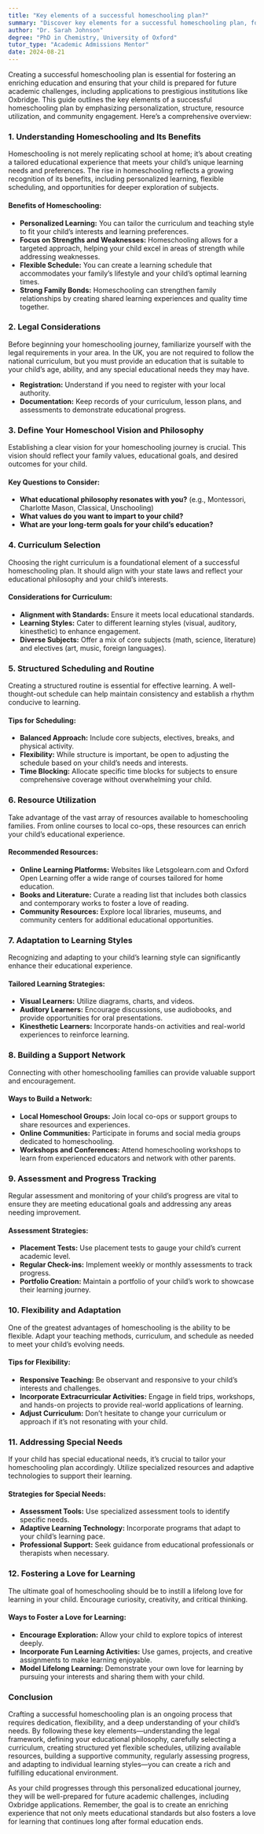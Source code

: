 ```yaml
---
title: "Key elements of a successful homeschooling plan?"
summary: "Discover key elements for a successful homeschooling plan, focusing on personalization, structure, resources, and community engagement for effective education."
author: "Dr. Sarah Johnson"
degree: "PhD in Chemistry, University of Oxford"
tutor_type: "Academic Admissions Mentor"
date: 2024-08-21
---
```


Creating a successful homeschooling plan is essential for fostering an enriching education and ensuring that your child is prepared for future academic challenges, including applications to prestigious institutions like Oxbridge. This guide outlines the key elements of a successful homeschooling plan by emphasizing personalization, structure, resource utilization, and community engagement. Here’s a comprehensive overview:

### 1. Understanding Homeschooling and Its Benefits

Homeschooling is not merely replicating school at home; it’s about creating a tailored educational experience that meets your child’s unique learning needs and preferences. The rise in homeschooling reflects a growing recognition of its benefits, including personalized learning, flexible scheduling, and opportunities for deeper exploration of subjects.

#### Benefits of Homeschooling:
- **Personalized Learning:** You can tailor the curriculum and teaching style to fit your child’s interests and learning preferences.
- **Focus on Strengths and Weaknesses:** Homeschooling allows for a targeted approach, helping your child excel in areas of strength while addressing weaknesses.
- **Flexible Schedule:** You can create a learning schedule that accommodates your family’s lifestyle and your child’s optimal learning times.
- **Strong Family Bonds:** Homeschooling can strengthen family relationships by creating shared learning experiences and quality time together.

### 2. Legal Considerations

Before beginning your homeschooling journey, familiarize yourself with the legal requirements in your area. In the UK, you are not required to follow the national curriculum, but you must provide an education that is suitable to your child’s age, ability, and any special educational needs they may have. 

- **Registration:** Understand if you need to register with your local authority.
- **Documentation:** Keep records of your curriculum, lesson plans, and assessments to demonstrate educational progress.

### 3. Define Your Homeschool Vision and Philosophy

Establishing a clear vision for your homeschooling journey is crucial. This vision should reflect your family values, educational goals, and desired outcomes for your child. 

#### Key Questions to Consider:
- **What educational philosophy resonates with you?** (e.g., Montessori, Charlotte Mason, Classical, Unschooling)
- **What values do you want to impart to your child?**
- **What are your long-term goals for your child’s education?**

### 4. Curriculum Selection

Choosing the right curriculum is a foundational element of a successful homeschooling plan. It should align with your state laws and reflect your educational philosophy and your child’s interests.

#### Considerations for Curriculum:
- **Alignment with Standards:** Ensure it meets local educational standards.
- **Learning Styles:** Cater to different learning styles (visual, auditory, kinesthetic) to enhance engagement.
- **Diverse Subjects:** Offer a mix of core subjects (math, science, literature) and electives (art, music, foreign languages).

### 5. Structured Scheduling and Routine

Creating a structured routine is essential for effective learning. A well-thought-out schedule can help maintain consistency and establish a rhythm conducive to learning.

#### Tips for Scheduling:
- **Balanced Approach:** Include core subjects, electives, breaks, and physical activity.
- **Flexibility:** While structure is important, be open to adjusting the schedule based on your child’s needs and interests.
- **Time Blocking:** Allocate specific time blocks for subjects to ensure comprehensive coverage without overwhelming your child.

### 6. Resource Utilization

Take advantage of the vast array of resources available to homeschooling families. From online courses to local co-ops, these resources can enrich your child’s educational experience.

#### Recommended Resources:
- **Online Learning Platforms:** Websites like Letsgolearn.com and Oxford Open Learning offer a wide range of courses tailored for home education.
- **Books and Literature:** Curate a reading list that includes both classics and contemporary works to foster a love of reading.
- **Community Resources:** Explore local libraries, museums, and community centers for additional educational opportunities.

### 7. Adaptation to Learning Styles

Recognizing and adapting to your child’s learning style can significantly enhance their educational experience. 

#### Tailored Learning Strategies:
- **Visual Learners:** Utilize diagrams, charts, and videos.
- **Auditory Learners:** Encourage discussions, use audiobooks, and provide opportunities for oral presentations.
- **Kinesthetic Learners:** Incorporate hands-on activities and real-world experiences to reinforce learning.

### 8. Building a Support Network

Connecting with other homeschooling families can provide valuable support and encouragement. 

#### Ways to Build a Network:
- **Local Homeschool Groups:** Join local co-ops or support groups to share resources and experiences.
- **Online Communities:** Participate in forums and social media groups dedicated to homeschooling.
- **Workshops and Conferences:** Attend homeschooling workshops to learn from experienced educators and network with other parents.

### 9. Assessment and Progress Tracking

Regular assessment and monitoring of your child’s progress are vital to ensure they are meeting educational goals and addressing any areas needing improvement.

#### Assessment Strategies:
- **Placement Tests:** Use placement tests to gauge your child’s current academic level.
- **Regular Check-ins:** Implement weekly or monthly assessments to track progress.
- **Portfolio Creation:** Maintain a portfolio of your child’s work to showcase their learning journey.

### 10. Flexibility and Adaptation

One of the greatest advantages of homeschooling is the ability to be flexible. Adapt your teaching methods, curriculum, and schedule as needed to meet your child’s evolving needs.

#### Tips for Flexibility:
- **Responsive Teaching:** Be observant and responsive to your child’s interests and challenges.
- **Incorporate Extracurricular Activities:** Engage in field trips, workshops, and hands-on projects to provide real-world applications of learning.
- **Adjust Curriculum:** Don’t hesitate to change your curriculum or approach if it’s not resonating with your child.

### 11. Addressing Special Needs

If your child has special educational needs, it’s crucial to tailor your homeschooling plan accordingly. Utilize specialized resources and adaptive technologies to support their learning.

#### Strategies for Special Needs:
- **Assessment Tools:** Use specialized assessment tools to identify specific needs.
- **Adaptive Learning Technology:** Incorporate programs that adapt to your child’s learning pace.
- **Professional Support:** Seek guidance from educational professionals or therapists when necessary.

### 12. Fostering a Love for Learning

The ultimate goal of homeschooling should be to instill a lifelong love for learning in your child. Encourage curiosity, creativity, and critical thinking.

#### Ways to Foster a Love for Learning:
- **Encourage Exploration:** Allow your child to explore topics of interest deeply.
- **Incorporate Fun Learning Activities:** Use games, projects, and creative assignments to make learning enjoyable.
- **Model Lifelong Learning:** Demonstrate your own love for learning by pursuing your interests and sharing them with your child.

### Conclusion

Crafting a successful homeschooling plan is an ongoing process that requires dedication, flexibility, and a deep understanding of your child’s needs. By following these key elements—understanding the legal framework, defining your educational philosophy, carefully selecting a curriculum, creating structured yet flexible schedules, utilizing available resources, building a supportive community, regularly assessing progress, and adapting to individual learning styles—you can create a rich and fulfilling educational environment.

As your child progresses through this personalized educational journey, they will be well-prepared for future academic challenges, including Oxbridge applications. Remember, the goal is to create an enriching experience that not only meets educational standards but also fosters a love for learning that continues long after formal education ends.
    